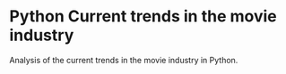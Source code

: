 # Python Current trends in the movie industry


Analysis of the current trends in the movie industry in Python.
